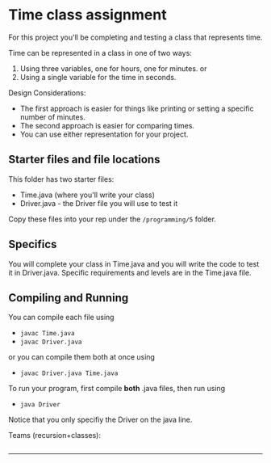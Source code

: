 # Time class assignment 

For this project you'll be completing and testing a class that represents time.

Time can be represented in a class in one of two ways:
1. Using three variables, one for hours, one for minutes.
or
2. Using a single variable  for the time in seconds.

Design Considerations:
* The first approach is easier for things like printing or setting a specific number of minutes.
* The second approach is easier for comparing times.
* You can use either representation for your project.

## Starter files and file locations

This folder has two starter files:
- Time.java (where you'll write your class)
- Driver.java - the Driver file you will use to test it

Copy these files into your rep under the `/programming/5` folder.


## Specifics

You will complete your class in Time.java and you will write the code to test it in Driver.java. Specific requirements and levels are in the Time.java file.
	
## Compiling and Running 

You can compile each file using
- `javac Time.java`
- `javac Driver.java`

or you can compile them both at once using
- `javac Driver.java Time.java`

To run your program, first compile __both__ .java files, then run using
- `java Driver`

Notice that you only specifiy the Driver on the java line.


Teams (recursion+classes):
```
```

* * *
